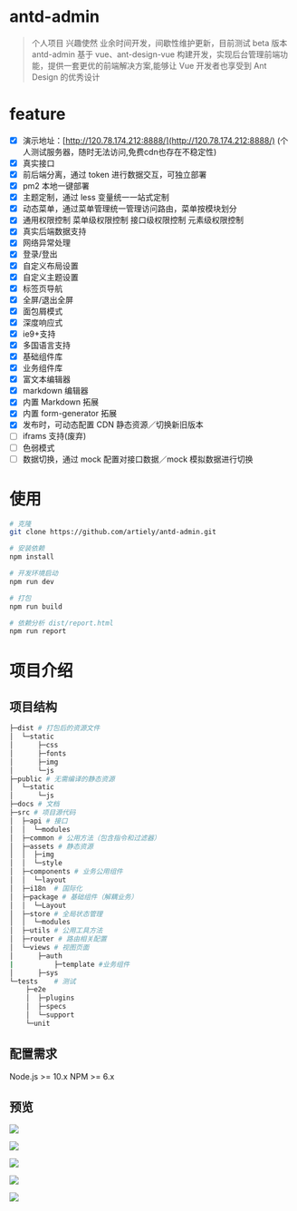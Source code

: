 # antd-admin

> 个人项目 兴趣使然 业余时间开发，间歇性维护更新，目前测试 beta 版本
> antd-admin 基于 vue、ant-design-vue 构建开发，实现后台管理前端功能，提供一套更优的前端解决方案,能够让 Vue 开发者也享受到 Ant Design 的优秀设计

# feature

- [x] 演示地址：[http://120.78.174.212:8888/](http://120.78.174.212:8888/) (个人测试服务器，随时无法访问,免费cdn也存在不稳定性)
- [x] 真实接口
- [x] 前后端分离，通过 token 进行数据交互，可独立部署
- [x] pm2 本地一键部署
- [x] 主题定制，通过 less 变量统一一站式定制
- [x] 动态菜单，通过菜单管理统一管理访问路由，菜单按模块划分
- [x] 通用权限控制
      菜单级权限控制
      接口级权限控制
      元素级权限控制
- [x] 真实后端数据支持
- [x] 网络异常处理
- [x] 登录/登出
- [x] 自定义布局设置
- [x] 自定义主题设置
- [x] 标签页导航
- [x] 全屏/退出全屏
- [x] 面包屑模式
- [x] 深度响应式
- [x] ie9+支持
- [x] 多国语言支持
- [x] 基础组件库
- [x] 业务组件库
- [x] 富文本编辑器
- [x] markdown 编辑器
- [x] 内置 Markdown 拓展
- [x] 内置 form-generator 拓展
- [x] 发布时，可动态配置 CDN 静态资源／切换新旧版本
- [ ] iframs 支持(废弃)
- [ ] 色弱模式
- [ ] 数据切换，通过 mock 配置对接口数据／mock 模拟数据进行切换

# 使用

``` bash
# 克隆
git clone https://github.com/artiely/antd-admin.git

# 安装依赖
npm install

# 开发环境启动
npm run dev

# 打包
npm run build

# 依赖分析 dist/report.html
npm run report
```

# 项目介绍

## 项目结构

``` bash
├─dist # 打包后的资源文件
│  └─static
│      ├─css
│      ├─fonts
│      ├─img
│      └─js
├─public # 无需编译的静态资源
│  └─static
│      └─js
├─docs # 文档
├─src # 项目源代码
│  ├─api # 接口
│  │  └─modules
│  ├─common # 公用方法（包含指令和过滤器）
│  ├─assets # 静态资源
│  │  ├─img
│  │  └─style
│  ├─components # 业务公用组件
│  │  └─layout
│  ├─i18n  # 国际化
│  ├─package # 基础组件（解耦业务）
│  │  └─Layout
│  ├─store # 全局状态管理
│  │  └─modules
│  ├─utils # 公用工具方法
│  ├─router # 路由相关配置
│  └─views # 视图页面
│      ├─auth
|          ├─template #业务组件
│      ├─sys
└─tests    # 测试
    ├─e2e
    │  ├─plugins
    │  ├─specs
    │  └─support
    └─unit
```

## 配置需求

Node.js >= 10.x
NPM >= 6.x

## 预览

![](./docs/.vuepress/public/img/1.png)

![](./docs/.vuepress/public/img/2.png)

![](./docs/.vuepress/public/img/3.png)

![](./docs/.vuepress/public/img/4.png)

![](./docs/.vuepress/public/img/5.png)